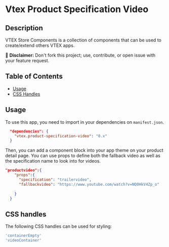 # Vtex Product Specification Video

## Description

VTEX Store Components is a collection of components that can be used to create/extend others VTEX apps.

:loudspeaker: **Disclaimer:** Don't fork this project; use, contribute, or open issue with your feature request.

## Table of Contents

- [Usage](#usage)
- [CSS Handles](#css-handles)


## Usage

To use this app, you need to import in your dependencies on `manifest.json`.

```json
  "dependencies": {
    "vtex.product-specification-video": "0.x"
  }
```

Then, you can add a component block into your app theme on your product detail page. You can use props to define both the fallback video as well as the specification name to look into for videos.

```json
"productvideo":{
    "props":{
      "specification": "trailervideo",
      "fallbackvideo": "https://www.youtube.com/watch?v=NQ0HkV4Zp_o"
      
    }
  }
```
## CSS handles
The following CSS handles can be used for styling:

```js
'containerEmpty'
'videoContainer'
```




